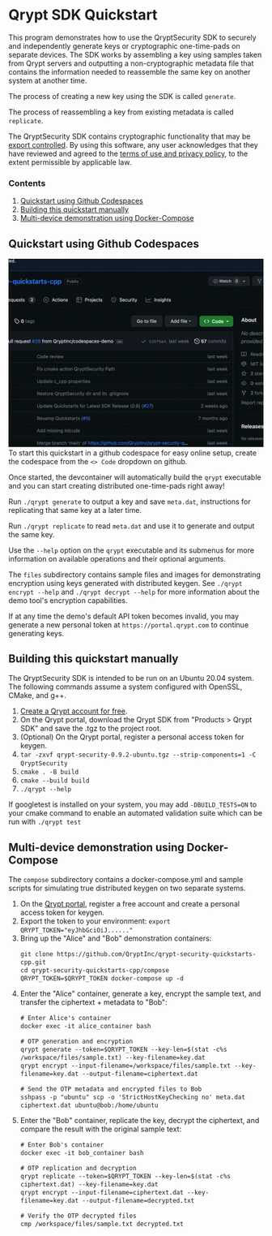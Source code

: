 # Qrypt SDK Quickstart
This program demonstrates how to use the QryptSecurity SDK to securely and independently generate keys or cryptographic one-time-pads on separate devices. The SDK works by assembling a key using samples taken from Qrypt servers and outputting a non-cryptographic metadata file that contains the information needed to reassemble the same key on another system at another time.

The process of creating a new key using the SDK is called `generate`.

The process of reassembling a key from existing metadata is called `replicate`.

The QryptSecurity SDK contains cryptographic functionality that may be [export controlled](https://www.qrypt.com/terms). By using this software, any user acknowledges that they have reviewed and agreed to the [terms of use and privacy policy](https://www.qrypt.com/terms), to the extent permissible by applicable law.

### Contents
1. [Quickstart using Github Codespaces](#quickstart-using-github-codespaces)
1. [Building this quickstart manually](#building-this-quickstart-manually)
1. [Multi-device demonstration using Docker-Compose](#multi-device-demonstration-using-docker-compose)

## Quickstart using Github Codespaces
![Codespaces Setup](res/codespace_setup.gif)
To start this quickstart in a github codespace for easy online setup, create the codespace from the `<> Code` dropdown on github.

Once started, the devcontainer will automatically build the `qrypt` executable and you can start creating distributed one-time-pads right away!

Run `./qrypt generate` to output a key and save `meta.dat`, instructions for replicating that same key at a later time.

Run `./qrypt replicate` to read `meta.dat` and use it to generate and output the same key.

Use the `--help` option on the `qrypt` executable and its submenus for more information on available operations and their optional arguments.

The `files` subdirectory contains sample files and images for demonstrating encryption using keys generated with distributed keygen. See `./qrypt encrypt --help` and `./qrypt decrypt --help` for more information about the demo tool's encryption capabilities.

If at any time the demo's default API token becomes invalid, you may generate a new personal token at `https://portal.qrypt.com` to continue generating keys.

## Building this quickstart manually
The QryptSecurity SDK is intended to be run on an Ubuntu 20.04 system. The following commands assume a system configured with OpenSSL, CMake, and g++.

1. [Create a Qrypt account for free](https://portal.qrypt.com/register).
1. On the Qrypt portal, download the Qrypt SDK from "Products > Qrypt SDK" and save the .tgz to the project root.
1. (Optional) On the Qrypt portal, register a personal access token for keygen.
1. `tar -zxvf qrypt-security-0.9.2-ubuntu.tgz --strip-components=1 -C QryptSecurity`
1. `cmake . -B build`
1. `cmake --build build`
1. `./qrypt --help`

If googletest is installed on your system, you may add `-DBUILD_TESTS=ON` to your cmake command to enable an automated
validation suite which can be run with `./qrypt test`

## Multi-device demonstration using Docker-Compose
The `compose` subdirectory contains a docker-compose.yml and sample scripts for simulating true distributed keygen on two separate systems.

1. On the [Qrypt portal](https://portal.qrypt.com/register), register a free account and create a personal access token for keygen.
1. Export the token to your environment: `export QRYPT_TOKEN="eyJhbGciOiJ......"`
1. Bring up the "Alice" and "Bob" demonstration containers:
    ```
    git clone https://github.com/QryptInc/qrypt-security-quickstarts-cpp.git
    cd qrypt-security-quickstarts-cpp/compose
    QRYPT_TOKEN=$QRYPT_TOKEN docker-compose up -d
    ```
1. Enter the "Alice" container, generate a key, encrypt the sample text, and transfer the ciphertext + metadata to "Bob":
    ```
    # Enter Alice's container
    docker exec -it alice_container bash
    ```
    ```
    # OTP generation and encryption
    qrypt generate --token=$QRYPT_TOKEN --key-len=$(stat -c%s /workspace/files/sample.txt) --key-filename=key.dat
    qrypt encrypt --input-filename=/workspace/files/sample.txt --key-filename=key.dat --output-filename=ciphertext.dat
    ```
    ```
    # Send the OTP metadata and encrypted files to Bob
    sshpass -p "ubuntu" scp -o 'StrictHostKeyChecking no' meta.dat ciphertext.dat ubuntu@bob:/home/ubuntu
    ```
1. Enter the "Bob" container, replicate the key, decrypt the ciphertext, and compare the result with the original sample text:
    ```
    # Enter Bob's container
    docker exec -it bob_container bash
    ```
    ```
    # OTP replication and decryption
    qrypt replicate --token=$QRYPT_TOKEN --key-len=$(stat -c%s ciphertext.dat) --key-filename=key.dat
    qrypt encrypt --input-filename=ciphertext.dat --key-filename=key.dat --output-filename=decrypted.txt
    ```
    ```
    # Verify the OTP decrypted files
    cmp /workspace/files/sample.txt decrypted.txt
    ```
